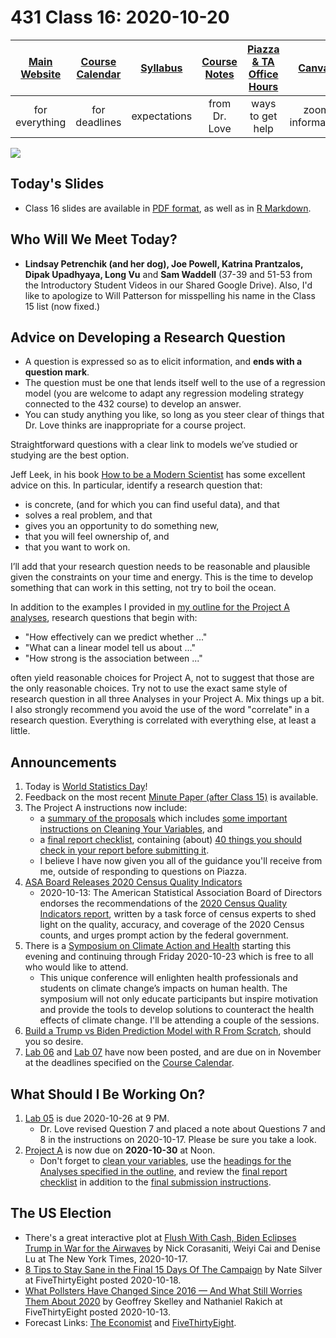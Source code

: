 # 431 Class 16: 2020-10-20

[Main Website](https://thomaselove.github.io/431/) | [Course Calendar](https://thomaselove.github.io/431/calendar.html) | [Syllabus](https://thomaselove.github.io/431-2020-syllabus/) | [Course Notes](https://thomaselove.github.io/431-notes/) | [Piazza & TA Office Hours](https://thomaselove.github.io/431/contact.html) | [Canvas](https://canvas.case.edu) | [Data and Code](https://thomaselove.github.io/431/data_index.html)
:-----------: | :--------------: | :----------: | :---------: | :-------------: | :-----------: | :------------:
for everything | for deadlines | expectations | from Dr. Love | ways to get help | zoom information | for downloads

![](https://github.com/THOMASELOVE/431-2020/blob/master/classes/class16/images/rq.png)

## Today's Slides

- Class 16 slides are available in [PDF format](https://github.com/THOMASELOVE/431-2020/blob/master/classes/class16/431_class-16-slides_2020.pdf), as well as in [R Markdown](https://github.com/THOMASELOVE/431-2020/blob/master/classes/class16/431_class-16-slides_2020.Rmd).

## Who Will We Meet Today?

- **Lindsay Petrenchik (and her dog), Joe Powell, Katrina Prantzalos, Dipak Upadhyaya, Long Vu** and **Sam Waddell** (37-39 and 51-53 from the Introductory Student Videos in our Shared Google Drive). Also, I'd like to apologize to Will Patterson for misspelling his name in the Class 15 list (now fixed.)

## Advice on Developing a Research Question

- A question is expressed so as to elicit information, and **ends with a question mark**. 
- The question must be one that lends itself well to the use of a regression model (you are welcome to adapt any regression modeling strategy connected to the 432 course) to develop an answer.
- You can study anything you like, so long as you steer clear of things that Dr. Love thinks are inappropriate for a course project.

Straightforward questions with a clear link to models we’ve studied or studying are the best option.

Jeff Leek, in his book [How to be a Modern Scientist](https://leanpub.com/modernscientist) has some excellent advice on this. In particular, identify a research question that:

- is concrete, (and for which you can find useful data), and that
- solves a real problem, and that
- gives you an opportunity to do something new,
- that you will feel ownership of, and
- that you want to work on.

I’ll add that your research question needs to be reasonable and plausible given the constraints on your time and energy. This is the time to develop something that can work in this setting, not try to boil the ocean. 

In addition to the examples I provided in [my outline for the Project A analyses](https://thomaselove.github.io/431-2020-projectA/examples.html), research questions that begin with:

- "How effectively can we predict whether ..."
- "What can a linear model tell us about ..."
- "How strong is the association between ..."

often yield reasonable choices for Project A, not to suggest that those are the only reasonable choices. Try not to use the exact same style of research question in all three Analyses in your Project A. Mix things up a bit. I also strongly recommend you avoid the use of the word "correlate" in a research question. Everything is correlated with everything else, at least a little.

## Announcements

1. Today is [World Statistics Day](https://worldstatisticsday.org/)!
2. Feedback on the most recent [Minute Paper (after Class 15)](https://github.com/THOMASELOVE/431-2020/blob/master/minutepapers/README.md) is available.
3. The Project A instructions now include:
    - a [summary of the proposals](https://thomaselove.github.io/431-2020-projectA/prop_summary.html) which includes [some important instructions on Cleaning Your Variables](https://thomaselove.github.io/431-2020-projectA/prop_summary.html), and 
    - a [final report checklist](https://thomaselove.github.io/431-2020-projectA/check_final.html), containing (about) [40 things you should check in your report before submitting it](https://thomaselove.github.io/431-2020-projectA/check_final.html). 
    - I believe I have now given you all of the guidance you'll receive from me, outside of responding to questions on Piazza. 
4. [ASA Board Releases 2020 Census Quality Indicators](https://www.amstat.org/ASA/News/ASA-Board-Releases-2020-Census-Quality-Indicators.aspx)
    - 2020-10-13: The American Statistical Association Board of Directors endorses the recommendations of the [2020 Census Quality Indicators report](https://www.amstat.org/asa/files/pdfs/POL-2020CensusQualityIndicators.pdf), written by a task force of census experts to shed light on the quality, accuracy, and coverage of the 2020 Census counts, and urges prompt action by the federal government.
5. There is a [Symposium on Climate Action and Health](https://theoec.salsalabs.org/occaclimateandhealther2020/index.html) starting this evening and continuing through Friday 2020-10-23 which is free to all who would like to attend.
    - This unique conference will enlighten health professionals and students on climate change’s impacts on human health. The symposium will not only educate participants but inspire motivation and provide the tools to develop solutions to counteract the health effects of climate change. I'll be attending a couple of the sessions.
6. [Build a Trump vs Biden Prediction Model with R From Scratch](https://medium.com/swlh/build-a-trump-vs-biden-prediction-model-with-r-from-scratch-fa66aee9f5c2), should you so desire.
7. [Lab 06](https://github.com/THOMASELOVE/431-2020/blob/master/labs/lab06/lab06.md) and [Lab 07](https://github.com/THOMASELOVE/431-2020/blob/master/labs/lab07/lab07.md) have now been posted, and are due on in November at the deadlines specified on the [Course Calendar](https://thomaselove.github.io/431/calendar.html).

## What Should I Be Working On?

1. [Lab 05](https://github.com/THOMASELOVE/431-2020/blob/master/labs/lab05/lab05.md) is due 2020-10-26 at 9 PM.
    - Dr. Love revised Question 7 and placed a note about Questions 7 and 8 in the instructions on 2020-10-17. Please be sure you take a look.
2. [Project A](https://thomaselove.github.io/431-2020-projectA/) is now due on **2020-10-30** at Noon.
    - Don't forget to [clean your variables](https://thomaselove.github.io/431-2020-projectA/prop_summary.html), use the [headings for the Analyses specified in the outline](https://thomaselove.github.io/431-2020-projectA/examples.html), and review the [final report checklist](https://thomaselove.github.io/431-2020-projectA/check_final.html) in addition to the [final submission instructions](https://thomaselove.github.io/431-2020-projectA/final.html).

## The US Election

- There's a great interactive plot at [Flush With Cash, Biden Eclipses Trump in War for the Airwaves](https://www.nytimes.com/interactive/2020/10/17/us/politics/trump-biden-campaign-ad-spending.html) by Nick Corasaniti, Weiyi Cai and Denise Lu at The New York Times, 2020-10-17.
- [8 Tips to Stay Sane in the Final 15 Days Of The Campaign](https://fivethirtyeight.com/features/8-tips-to-stay-sane-in-the-final-15-days-of-the-campaign/) by Nate Silver at FiveThirtyEight posted 2020-10-18.
- [What Pollsters Have Changed Since 2016 — And What Still Worries Them About 2020](https://fivethirtyeight.com/features/what-pollsters-have-changed-since-2016-and-what-still-worries-them-about-2020/) by Geoffrey Skelley and Nathaniel Rakich at FiveThirtyEight posted 2020-10-13.
- Forecast Links: [The Economist](https://projects.economist.com/us-2020-forecast/president) and [FiveThirtyEight](https://projects.fivethirtyeight.com/2020-election-forecast/).

